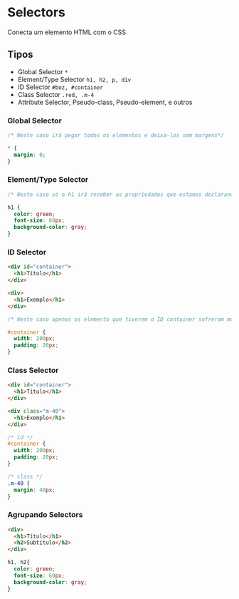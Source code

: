 # Selectors

Conecta um elemento HTML com o CSS

## Tipos

* Global Selector `*`
* Element/Type Selector `h1, h2, p, div`
* ID Selector `#boz, #container`
* Class Selector `.red, .m-4`
* Attribute Selector, Pseudo-class, Pseudo-element, e outros

### Global Selector

```css
/* Neste caso irá pegar todos os elementos e deixa-los sem margens*/

* {
  margin: 0;
}
```

### Element/Type Selector

```css
/* Neste caso só o h1 irá receber as propriedades que estamos declarando */

h1 {
  color: green;
  font-size: 60px;
  background-color: gray;
}
```

### ID Selector

```html
<div id="container">
  <h1>Título</h1>  
</div>

<div>
  <h1>Exemplo</h1>  
</div>
```

```css
/* Neste caso apenas os elemento que tiverem o ID container sofreram mudanças */

#container {
  width: 200px;
  padding: 20px;
}
```

### Class Selector

```html
<div id="container">
  <h1>Título</h1>  
</div>

<div class="m-40">
  <h1>Exemplo</h1>  
</div>
```

```css
/* id */
#container {
  width: 200px;
  padding: 20px;
}

/* class */
.m-40 {
  margin: 40px;
}
```

### Agrupando Selectors

```html
<div>
  <h1>Título</h1>
  <h2>Subtítulo</h2>
</div>
```

```css
h1, h2{
  color: green;
  font-size: 60px;
  background-color: gray;
}
```
